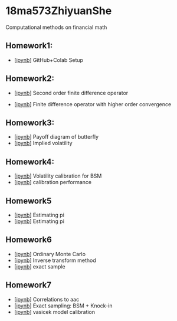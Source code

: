# 18ma573ZhiyuanShe
Computational methods on financial math
## Homework1: <br>
- [[ipynb](src/hw1.ipynb)] GitHub+Colab Setup
## Homework2: <br>
- [[ipynb](src/hw2.ipynb)] Second order finite difference operator <br>

- [[ipynb](src/hw2_1.ipynb)] Finite difference operator with higher order convergence 
## Homework3: <br> 
- [[ipynb](src/HW3_1.ipynb)] Payoff diagram of butterfly
- [[ipynb](src/hw3_3.ipynb)] Implied volatility 
## Homework4:<br>
- [[ipynb](src/hw4_1.ipynb)] Volatility calibration for BSM
- [[ipynb](src/hw4_2.ipynb)] calibration performance
## Homework5<br>
- [[ipynb](src/hw_5.ipynb)] Estimating pi
- [[ipynb](src/hw5_2.ipynb)] Estimating pi
## Homework6<br>
- [[ipynb](src/hw6_1.ipynb)] Ordinary Monte Carlo
- [[ipynb](src/hw6_2.ipynb)] Inverse transform method
- [[ipynb](src/hw6_3.ipynb)] exact sample
## Homework7<br>
- [[ipynb](src/hw_7.ipynb)] Correlations to aac 
- [[ipynb](src/hw7_2.ipynb)] Exact sampling: BSM + Knock-in
- [[ipynb](src/hw7_3.ipynb)] vasicek model calibration
